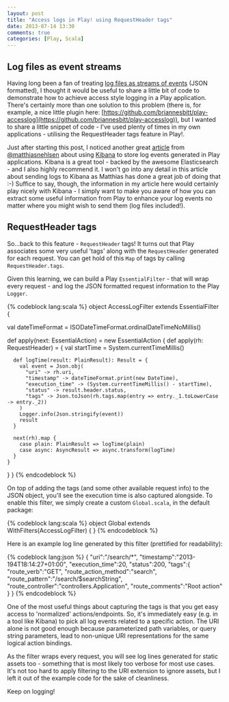 ```yaml
---
layout: post
title: "Access logs in Play! using RequestHeader tags"
date: 2013-07-14 13:30
comments: true
categories: [Play, Scala]
---
```

Log files as event streams
--------------------------

Having long been a fan of treating [log files as streams of events](http://12factor.net/logs) (JSON formatted), I thought it would be useful to share a little bit of code to demonstrate how to achieve access style logging in a Play application. There's certainly more than one solution to this problem (there is, for example, a nice little plugin here: [https://github.com/briannesbitt/play-accesslog](https://github.com/briannesbitt/play-accesslog)), but I wanted to share a little snippet of code - I've used plenty of times in my own applications - utilising the RequestHeader tags feature in Play!.

Just after starting this post, I noticed another great [article](http://matthiasnehlsen.com/blog/2013/07/09/transforming-logs-into-information/) from [@matthiasnehlsen](https://twitter.com/matthiasnehlsen) about using [Kibana](http://kibana.org/) to store log events generated in Play applications. Kibana is a great tool - backed by the awesome Elasticsearch - and I also highly recommend it. I won't go into any detail in this article about sending logs to Kibana as Matthias has done a great job of doing that :-) Suffice to say, though, the information in my article here would certainly play nicely with Kibana - I simply want to make you aware of how you can extract some useful information from Play to enhance your log events no matter where you might wish to send them (log files included!).

RequestHeader tags
------------------

So...back to this feature - `RequestHeader` tags! It turns out that Play associates some very useful 'tags' along with the `RequestHeader` generated for each request. You can get hold of this `Map` of tags by calling `RequestHeader.tags`.

Given this learning, we can build a Play `EssentialFilter` - that will wrap every request - and log the JSON formatted request information to the Play `Logger`.

{% codeblock lang:scala %}
object AccessLogFilter extends EssentialFilter {

  val dateTimeFormat = ISODateTimeFormat.ordinalDateTimeNoMillis()

  def apply(next: EssentialAction) = new EssentialAction {
    def apply(rh: RequestHeader) = {
      val startTime = System.currentTimeMillis()

      def logTime(result: PlainResult): Result = {
        val event = Json.obj(
          "uri" -> rh.uri,
          "timestamp" -> dateTimeFormat.print(new DateTime),
          "execution_time" -> (System.currentTimeMillis() - startTime),
          "status" -> result.header.status,
          "tags" -> Json.toJson(rh.tags.map(entry => entry._1.toLowerCase -> entry._2))
        )
        Logger.info(Json.stringify(event))
        result
      }

      next(rh).map {
        case plain: PlainResult => logTime(plain)
        case async: AsyncResult => async.transform(logTime)
      }
    }
  }
}
{% endcodeblock %}

On top of adding the tags (and some other available request info) to the JSON object, you'll see the execution time is also captured alongside. To enable this filter, we simply create a custom `Global.scala`, in the default package:

{% codeblock lang:scala %}
object Global extends WithFilters(AccessLogFilter) {
}
{% endcodeblock %}

Here is an example log line generated by this filter (prettified for readability):

{% codeblock lang:json %}
{
   "uri":"/search/*",
   "timestamp":"2013-194T18:14:27+01:00",
   "execution_time":20,
   "status":200,
   "tags":{
      "route_verb":"GET",
      "route_action_method":"search",
      "route_pattern":"/search/$searchString",
      "route_controller":"controllers.Application",
      "route_comments":"Root action"
   }
}
{% endcodeblock %}

One of the most useful things about capturing the tags is that you get easy access to 'normalized' actions/endpoints. So, it's immediately easy (e.g. in a tool like Kibana) to pick all log events related to a specific action. The URI alone is not good enough because parameterized path variables, or query string parameters, lead to non-unique URI representations for the same logical action bindings.

As the filter wraps every request, you will see log lines generated for static assets too - something that is most likely too verbose for most use cases. It's not too hard to apply filtering to the URI extension to ignore assets, but I left it out of the example code for the sake of cleanliness.

Keep on logging!